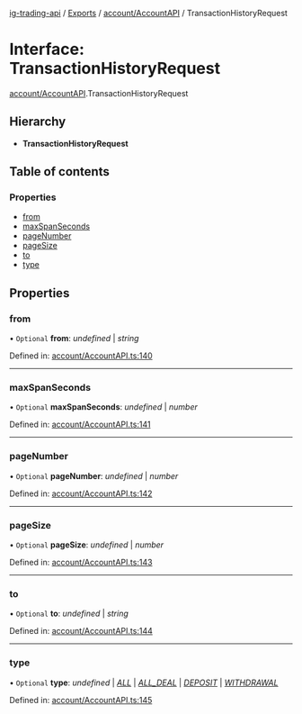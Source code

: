 [ig-trading-api](../README.md) / [Exports](../modules.md) / [account/AccountAPI](../modules/account_accountapi.md) / TransactionHistoryRequest

# Interface: TransactionHistoryRequest

[account/AccountAPI](../modules/account_accountapi.md).TransactionHistoryRequest

## Hierarchy

- **TransactionHistoryRequest**

## Table of contents

### Properties

- [from](account_accountapi.transactionhistoryrequest.md#from)
- [maxSpanSeconds](account_accountapi.transactionhistoryrequest.md#maxspanseconds)
- [pageNumber](account_accountapi.transactionhistoryrequest.md#pagenumber)
- [pageSize](account_accountapi.transactionhistoryrequest.md#pagesize)
- [to](account_accountapi.transactionhistoryrequest.md#to)
- [type](account_accountapi.transactionhistoryrequest.md#type)

## Properties

### from

• `Optional` **from**: _undefined_ \| _string_

Defined in: [account/AccountAPI.ts:140](https://github.com/bennycode/ig-trading-api/blob/aeb83dc/src/account/AccountAPI.ts#L140)

---

### maxSpanSeconds

• `Optional` **maxSpanSeconds**: _undefined_ \| _number_

Defined in: [account/AccountAPI.ts:141](https://github.com/bennycode/ig-trading-api/blob/aeb83dc/src/account/AccountAPI.ts#L141)

---

### pageNumber

• `Optional` **pageNumber**: _undefined_ \| _number_

Defined in: [account/AccountAPI.ts:142](https://github.com/bennycode/ig-trading-api/blob/aeb83dc/src/account/AccountAPI.ts#L142)

---

### pageSize

• `Optional` **pageSize**: _undefined_ \| _number_

Defined in: [account/AccountAPI.ts:143](https://github.com/bennycode/ig-trading-api/blob/aeb83dc/src/account/AccountAPI.ts#L143)

---

### to

• `Optional` **to**: _undefined_ \| _string_

Defined in: [account/AccountAPI.ts:144](https://github.com/bennycode/ig-trading-api/blob/aeb83dc/src/account/AccountAPI.ts#L144)

---

### type

• `Optional` **type**: _undefined_ \| [_ALL_](../enums/account_accountapi.transactiontype.md#all) \| [_ALL_DEAL_](../enums/account_accountapi.transactiontype.md#all_deal) \| [_DEPOSIT_](../enums/account_accountapi.transactiontype.md#deposit) \| [_WITHDRAWAL_](../enums/account_accountapi.transactiontype.md#withdrawal)

Defined in: [account/AccountAPI.ts:145](https://github.com/bennycode/ig-trading-api/blob/aeb83dc/src/account/AccountAPI.ts#L145)
